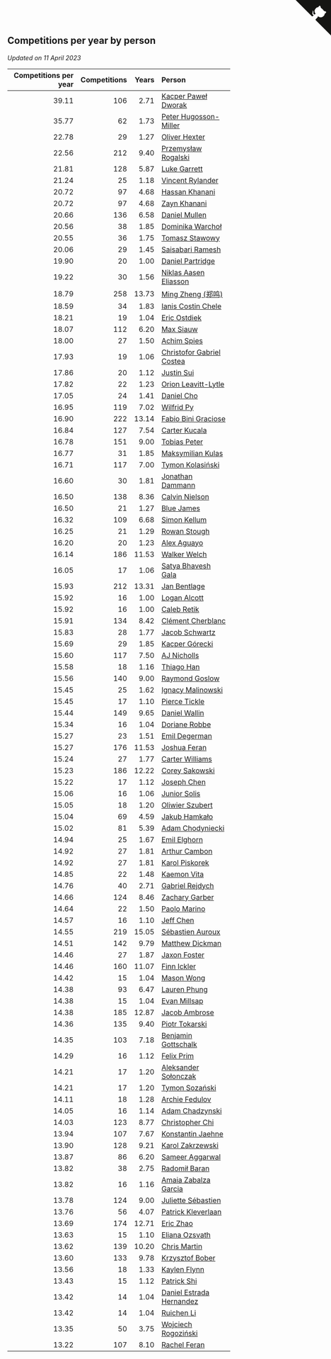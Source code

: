 ## Competitions per year by person

*Updated on 11 April 2023*

| Competitions per year | Competitions | Years | Person |
| ---: | ---: | ---: | :--- |
| 39.11 | 106 | 2.71 | [Kacper Paweł Dworak](https://www.worldcubeassociation.org/persons/2020DWOR01) |
| 35.77 | 62 | 1.73 | [Peter Hugosson-Miller](https://www.worldcubeassociation.org/persons/2021HUGO01) |
| 22.78 | 29 | 1.27 | [Oliver Hexter](https://www.worldcubeassociation.org/persons/2022HEXT01) |
| 22.56 | 212 | 9.40 | [Przemysław Rogalski](https://www.worldcubeassociation.org/persons/2013ROGA02) |
| 21.81 | 128 | 5.87 | [Luke Garrett](https://www.worldcubeassociation.org/persons/2017GARR05) |
| 21.24 | 25 | 1.18 | [Vincent Rylander](https://www.worldcubeassociation.org/persons/2022RYLA01) |
| 20.72 | 97 | 4.68 | [Hassan Khanani](https://www.worldcubeassociation.org/persons/2018KHAN26) |
| 20.72 | 97 | 4.68 | [Zayn Khanani](https://www.worldcubeassociation.org/persons/2018KHAN28) |
| 20.66 | 136 | 6.58 | [Daniel Mullen](https://www.worldcubeassociation.org/persons/2016MULL04) |
| 20.56 | 38 | 1.85 | [Dominika Warchoł](https://www.worldcubeassociation.org/persons/2021WARC01) |
| 20.55 | 36 | 1.75 | [Tomasz Stawowy](https://www.worldcubeassociation.org/persons/2021STAW01) |
| 20.06 | 29 | 1.45 | [Saisabari Ramesh](https://www.worldcubeassociation.org/persons/2021RAME01) |
| 19.90 | 20 | 1.00 | [Daniel Partridge](https://www.worldcubeassociation.org/persons/2022PART02) |
| 19.22 | 30 | 1.56 | [Niklas Aasen Eliasson](https://www.worldcubeassociation.org/persons/2021ELIA01) |
| 18.79 | 258 | 13.73 | [Ming Zheng (郑鸣)](https://www.worldcubeassociation.org/persons/2009ZHEN11) |
| 18.59 | 34 | 1.83 | [Ianis Costin Chele](https://www.worldcubeassociation.org/persons/2021CHEL01) |
| 18.21 | 19 | 1.04 | [Eric Ostdiek](https://www.worldcubeassociation.org/persons/2022OSTD01) |
| 18.07 | 112 | 6.20 | [Max Siauw](https://www.worldcubeassociation.org/persons/2017SIAU02) |
| 18.00 | 27 | 1.50 | [Achim Spies](https://www.worldcubeassociation.org/persons/2021SPIE01) |
| 17.93 | 19 | 1.06 | [Christofor Gabriel Costea](https://www.worldcubeassociation.org/persons/2022COST03) |
| 17.86 | 20 | 1.12 | [Justin Sui](https://www.worldcubeassociation.org/persons/2022SUIJ01) |
| 17.82 | 22 | 1.23 | [Orion Leavitt-Lytle](https://www.worldcubeassociation.org/persons/2022LEAV01) |
| 17.05 | 24 | 1.41 | [Daniel Cho](https://www.worldcubeassociation.org/persons/2021CHOD01) |
| 16.95 | 119 | 7.02 | [Wilfrid Py](https://www.worldcubeassociation.org/persons/2016PYWI01) |
| 16.90 | 222 | 13.14 | [Fabio Bini Graciose](https://www.worldcubeassociation.org/persons/2010GRAC02) |
| 16.84 | 127 | 7.54 | [Carter Kucala](https://www.worldcubeassociation.org/persons/2015KUCA01) |
| 16.78 | 151 | 9.00 | [Tobias Peter](https://www.worldcubeassociation.org/persons/2014PETE03) |
| 16.77 | 31 | 1.85 | [Maksymilian Kulas](https://www.worldcubeassociation.org/persons/2021KULA02) |
| 16.71 | 117 | 7.00 | [Tymon Kolasiński](https://www.worldcubeassociation.org/persons/2016KOLA02) |
| 16.60 | 30 | 1.81 | [Jonathan Dammann](https://www.worldcubeassociation.org/persons/2021DAMM01) |
| 16.50 | 138 | 8.36 | [Calvin Nielson](https://www.worldcubeassociation.org/persons/2014NIEL03) |
| 16.50 | 21 | 1.27 | [Blue James](https://www.worldcubeassociation.org/persons/2022JAME01) |
| 16.32 | 109 | 6.68 | [Simon Kellum](https://www.worldcubeassociation.org/persons/2016KELL12) |
| 16.25 | 21 | 1.29 | [Rowan Stough](https://www.worldcubeassociation.org/persons/2022STOU01) |
| 16.20 | 20 | 1.23 | [Alex Aguayo](https://www.worldcubeassociation.org/persons/2022AGUA01) |
| 16.14 | 186 | 11.53 | [Walker Welch](https://www.worldcubeassociation.org/persons/2011WELC01) |
| 16.05 | 17 | 1.06 | [Satya Bhavesh Gala](https://www.worldcubeassociation.org/persons/2022GALA03) |
| 15.93 | 212 | 13.31 | [Jan Bentlage](https://www.worldcubeassociation.org/persons/2010BENT01) |
| 15.92 | 16 | 1.00 | [Logan Alcott](https://www.worldcubeassociation.org/persons/2022ALCO02) |
| 15.92 | 16 | 1.00 | [Caleb Retik](https://www.worldcubeassociation.org/persons/2022RETI01) |
| 15.91 | 134 | 8.42 | [Clément Cherblanc](https://www.worldcubeassociation.org/persons/2014CHER05) |
| 15.83 | 28 | 1.77 | [Jacob Schwartz](https://www.worldcubeassociation.org/persons/2021SCHW01) |
| 15.69 | 29 | 1.85 | [Kacper Górecki](https://www.worldcubeassociation.org/persons/2021GORE01) |
| 15.60 | 117 | 7.50 | [AJ Nicholls](https://www.worldcubeassociation.org/persons/2015NICH04) |
| 15.58 | 18 | 1.16 | [Thiago Han](https://www.worldcubeassociation.org/persons/2022HANT01) |
| 15.56 | 140 | 9.00 | [Raymond Goslow](https://www.worldcubeassociation.org/persons/2014GOSL01) |
| 15.45 | 25 | 1.62 | [Ignacy Malinowski](https://www.worldcubeassociation.org/persons/2021MALI02) |
| 15.45 | 17 | 1.10 | [Pierce Tickle](https://www.worldcubeassociation.org/persons/2022TICK01) |
| 15.44 | 149 | 9.65 | [Daniel Wallin](https://www.worldcubeassociation.org/persons/2013WALL03) |
| 15.34 | 16 | 1.04 | [Doriane Robbe](https://www.worldcubeassociation.org/persons/2022ROBB03) |
| 15.27 | 23 | 1.51 | [Emil Degerman](https://www.worldcubeassociation.org/persons/2021DEGE01) |
| 15.27 | 176 | 11.53 | [Joshua Feran](https://www.worldcubeassociation.org/persons/2011FERA01) |
| 15.24 | 27 | 1.77 | [Carter Williams](https://www.worldcubeassociation.org/persons/2021WILL06) |
| 15.23 | 186 | 12.22 | [Corey Sakowski](https://www.worldcubeassociation.org/persons/2011SAKO01) |
| 15.22 | 17 | 1.12 | [Joseph Chen](https://www.worldcubeassociation.org/persons/2022CHEN16) |
| 15.06 | 16 | 1.06 | [Junior Solis](https://www.worldcubeassociation.org/persons/2022SOLI03) |
| 15.05 | 18 | 1.20 | [Oliwier Szubert](https://www.worldcubeassociation.org/persons/2022SZUB01) |
| 15.04 | 69 | 4.59 | [Jakub Hamkało](https://www.worldcubeassociation.org/persons/2018HAMK01) |
| 15.02 | 81 | 5.39 | [Adam Chodyniecki](https://www.worldcubeassociation.org/persons/2017CHOD02) |
| 14.94 | 25 | 1.67 | [Emil Elghorn](https://www.worldcubeassociation.org/persons/2021ELGH01) |
| 14.92 | 27 | 1.81 | [Arthur Cambon](https://www.worldcubeassociation.org/persons/2021CAMB01) |
| 14.92 | 27 | 1.81 | [Karol Piskorek](https://www.worldcubeassociation.org/persons/2021PISK01) |
| 14.85 | 22 | 1.48 | [Kaemon Vita](https://www.worldcubeassociation.org/persons/2021VITA01) |
| 14.76 | 40 | 2.71 | [Gabriel Rejdych](https://www.worldcubeassociation.org/persons/2020REJD01) |
| 14.66 | 124 | 8.46 | [Zachary Garber](https://www.worldcubeassociation.org/persons/2014GARB01) |
| 14.64 | 22 | 1.50 | [Paolo Marino](https://www.worldcubeassociation.org/persons/2021MARI04) |
| 14.57 | 16 | 1.10 | [Jeff Chen](https://www.worldcubeassociation.org/persons/2022CHEN19) |
| 14.55 | 219 | 15.05 | [Sébastien Auroux](https://www.worldcubeassociation.org/persons/2008AURO01) |
| 14.51 | 142 | 9.79 | [Matthew Dickman](https://www.worldcubeassociation.org/persons/2013DICK01) |
| 14.46 | 27 | 1.87 | [Jaxon Foster](https://www.worldcubeassociation.org/persons/2021FOST01) |
| 14.46 | 160 | 11.07 | [Finn Ickler](https://www.worldcubeassociation.org/persons/2012ICKL01) |
| 14.42 | 15 | 1.04 | [Mason Wong](https://www.worldcubeassociation.org/persons/2022WONG03) |
| 14.38 | 93 | 6.47 | [Lauren Phung](https://www.worldcubeassociation.org/persons/2016PHUN02) |
| 14.38 | 15 | 1.04 | [Evan Millsap](https://www.worldcubeassociation.org/persons/2022MILL05) |
| 14.38 | 185 | 12.87 | [Jacob Ambrose](https://www.worldcubeassociation.org/persons/2010AMBR01) |
| 14.36 | 135 | 9.40 | [Piotr Tokarski](https://www.worldcubeassociation.org/persons/2013TOKA01) |
| 14.35 | 103 | 7.18 | [Benjamin Gottschalk](https://www.worldcubeassociation.org/persons/2016GOTT01) |
| 14.29 | 16 | 1.12 | [Felix Prim](https://www.worldcubeassociation.org/persons/2022PRIM01) |
| 14.21 | 17 | 1.20 | [Aleksander Sołonczak](https://www.worldcubeassociation.org/persons/2022SOLO01) |
| 14.21 | 17 | 1.20 | [Tymon Sozański](https://www.worldcubeassociation.org/persons/2022SOZA01) |
| 14.11 | 18 | 1.28 | [Archie Fedulov](https://www.worldcubeassociation.org/persons/2022FEDU01) |
| 14.05 | 16 | 1.14 | [Adam Chadzynski](https://www.worldcubeassociation.org/persons/2022CHAD02) |
| 14.03 | 123 | 8.77 | [Christopher Chi](https://www.worldcubeassociation.org/persons/2014CHIC01) |
| 13.94 | 107 | 7.67 | [Konstantin Jaehne](https://www.worldcubeassociation.org/persons/2015JAEH01) |
| 13.90 | 128 | 9.21 | [Karol Zakrzewski](https://www.worldcubeassociation.org/persons/2014ZAKR01) |
| 13.87 | 86 | 6.20 | [Sameer Aggarwal](https://www.worldcubeassociation.org/persons/2017AGGA01) |
| 13.82 | 38 | 2.75 | [Radomił Baran](https://www.worldcubeassociation.org/persons/2020BARA02) |
| 13.82 | 16 | 1.16 | [Amaia Zabalza Garcia](https://www.worldcubeassociation.org/persons/2022GARC03) |
| 13.78 | 124 | 9.00 | [Juliette Sébastien](https://www.worldcubeassociation.org/persons/2014SEBA01) |
| 13.76 | 56 | 4.07 | [Patrick Kleverlaan](https://www.worldcubeassociation.org/persons/2019KLEV01) |
| 13.69 | 174 | 12.71 | [Eric Zhao](https://www.worldcubeassociation.org/persons/2010ZHAO19) |
| 13.63 | 15 | 1.10 | [Eliana Ozsvath](https://www.worldcubeassociation.org/persons/2022OZSV01) |
| 13.62 | 139 | 10.20 | [Chris Martin](https://www.worldcubeassociation.org/persons/2013MART03) |
| 13.60 | 133 | 9.78 | [Krzysztof Bober](https://www.worldcubeassociation.org/persons/2013BOBE01) |
| 13.56 | 18 | 1.33 | [Kaylen Flynn](https://www.worldcubeassociation.org/persons/2022FLYN01) |
| 13.43 | 15 | 1.12 | [Patrick Shi](https://www.worldcubeassociation.org/persons/2022SHIP01) |
| 13.42 | 14 | 1.04 | [Daniel Estrada Hernandez](https://www.worldcubeassociation.org/persons/2022HERN07) |
| 13.42 | 14 | 1.04 | [Ruichen Li](https://www.worldcubeassociation.org/persons/2022LIRU02) |
| 13.35 | 50 | 3.75 | [Wojciech Rogoziński](https://www.worldcubeassociation.org/persons/2019ROGO04) |
| 13.22 | 107 | 8.10 | [Rachel Feran](https://www.worldcubeassociation.org/persons/2015FERA01) |


<a href="https://github.com/jonatanklosko/wca_statistics" class="github-corner" aria-label="View source on Github"><svg width="80" height="80" viewBox="0 0 250 250" style="fill:#151513; color:#fff; position: absolute; top: 0; border: 0; right: 0;" aria-hidden="true"><path d="M0,0 L115,115 L130,115 L142,142 L250,250 L250,0 Z"></path><path d="M128.3,109.0 C113.8,99.7 119.0,89.6 119.0,89.6 C122.0,82.7 120.5,78.6 120.5,78.6 C119.2,72.0 123.4,76.3 123.4,76.3 C127.3,80.9 125.5,87.3 125.5,87.3 C122.9,97.6 130.6,101.9 134.4,103.2" fill="currentColor" style="transform-origin: 130px 106px;" class="octo-arm"></path><path d="M115.0,115.0 C114.9,115.1 118.7,116.5 119.8,115.4 L133.7,101.6 C136.9,99.2 139.9,98.4 142.2,98.6 C133.8,88.0 127.5,74.4 143.8,58.0 C148.5,53.4 154.0,51.2 159.7,51.0 C160.3,49.4 163.2,43.6 171.4,40.1 C171.4,40.1 176.1,42.5 178.8,56.2 C183.1,58.6 187.2,61.8 190.9,65.4 C194.5,69.0 197.7,73.2 200.1,77.6 C213.8,80.2 216.3,84.9 216.3,84.9 C212.7,93.1 206.9,96.0 205.4,96.6 C205.1,102.4 203.0,107.8 198.3,112.5 C181.9,128.9 168.3,122.5 157.7,114.1 C157.9,116.9 156.7,120.9 152.7,124.9 L141.0,136.5 C139.8,137.7 141.6,141.9 141.8,141.8 Z" fill="currentColor" class="octo-body"></path></svg></a><style>.github-corner:hover .octo-arm{animation:octocat-wave 560ms ease-in-out}@keyframes octocat-wave{0%,100%{transform:rotate(0)}20%,60%{transform:rotate(-25deg)}40%,80%{transform:rotate(10deg)}}@media (max-width:500px){.github-corner:hover .octo-arm{animation:none}.github-corner .octo-arm{animation:octocat-wave 560ms ease-in-out}}</style>
